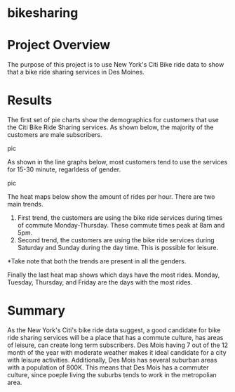 # bikesharing
# Project Overview
The purpose of this project is to use New York's Citi Bike ride data to show that a bike ride sharing services in Des Moines.    
# Results
The first set of pie charts show the demographics for customers that use the Citi Bike Ride Sharing services. As shown below, the majority of the customers are male subscribers.  

pic 

As shown in the line graphs below, most customers tend to use the services for 15-30 minute, regarldess of gender.  

pic

The heat maps below show the amount of rides per hour. There are two main trends.  
1. First trend, the customers are using the bike ride services during times of commute Monday-Thursday.  These commute times peak at 8am and 5pm.
2. Second trend, the customers are using the bike ride services during Saturday and Sunday during the day time.  This is possible for leisure.    

*Take note that both the trends are present in all the genders.  



Finally the last heat map shows which days have the most rides.  Monday, Tuesday, Thursday, and Friday are the days with the most rides.  

# Summary

As the New York's Citi's bike ride data suggest, a good candidate for bike ride sharing services will be a place that has a commute culture, has areas of leisure, can create long term subscribers.  Des Mois having 7 out of the 12 month of the year with moderate weather makes it ideal candidate for a city with leisure activities.  Additionally,  Des Mois has several suburban areas with a population of 800K.  This means that Des Mois has a commuter culture, since poeple living the suburbs tends to work in the metropolian area.    